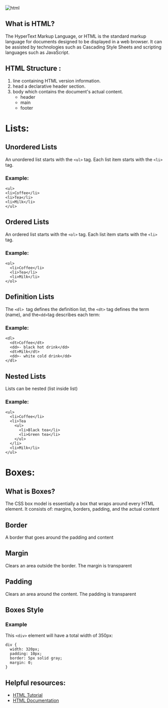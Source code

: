 ![html](https://www.freeiconspng.com/uploads/w3c-html5-logo-0.png)

## What is HTML?

The HyperText Markup Language, or HTML is the standard markup language for documents designed to be displayed in a web browser. It can be assisted by technologies such as Cascading Style Sheets and scripting languages such as JavaScript.

## HTML Structure :

1. line containing HTML version information.
2. head a declarative header section.
3. body which contains the document's actual content.
   - header
   - main
   - footer

# Lists:

## Unordered Lists

An unordered list starts with the `<ul>` tag. Each list item starts with the `<li>` tag.

### Example:

```
<ul>
<li>Coffee</li>
<li>Tea</li>
<li>Milk</li>
</ul>
```

## Ordered Lists

An ordered list starts with the `<ol>` tag. Each list item starts with the `<li>` tag.

### Example:

```
<ol>
  <li>Coffee</li>
  <li>Tea</li>
  <li>Milk</li>
</ol>
```

## Definition Lists

The `<dl> `tag defines the definition list, the `<dt>` tag defines the term (name), and the`<dd>`tag describes each term:

### Example:

```
<dl>
  <dt>Coffee</dt>
  <dd>- black hot drink</dd>
  <dt>Milk</dt>
  <dd>- white cold drink</dd>
</dl>
```

## Nested Lists

Lists can be nested (list inside list)

### Example:

```
<ul>
  <li>Coffee</li>
  <li>Tea
    <ul>
      <li>Black tea</li>
      <li>Green tea</li>
    </ul>
  </li>
  <li>Milk</li>
</ul>
```

# Boxes:

## What is Boxes?

The CSS box model is essentially a box that wraps around every HTML element. It consists of: margins, borders, padding, and the actual content

## Border

A border that goes around the padding and content

## Margin

Clears an area outside the border. The margin is transparent

## Padding

Clears an area around the content. The padding is transparent

## Boxes Style

### Example

This `<div>` element will have a total width of 350px:

```
div {
  width: 320px;
  padding: 10px;
  border: 5px solid gray;
  margin: 0;
}
```

## Helpful resources:

- [HTML Tutorial](https://www.w3schools.com/html/)
- [HTML Documentation](https://developer.mozilla.org/en-US/docs/Web/HTML)
